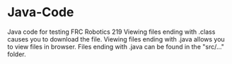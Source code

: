 # Java-Code
Java code for testing FRC Robotics 219
Viewing files ending with .class causes you to download the file.
Viewing files ending with .java allows you to view files in browser.
Files ending with .java can be found in the "src/..." folder.
